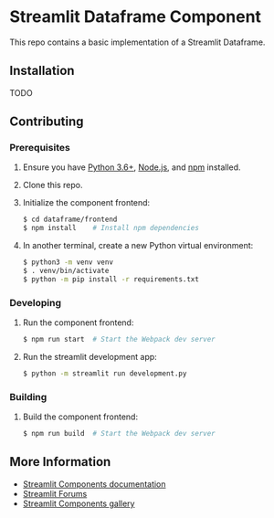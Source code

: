 # Streamlit Dataframe Component

This repo contains a basic implementation of a Streamlit Dataframe.

## Installation

TODO

## Contributing

### Prerequisites

1. Ensure you have [Python 3.6+](https://www.python.org/downloads/), [Node.js](https://nodejs.org),
   and [npm](https://docs.npmjs.com/downloading-and-installing-node-js-and-npm) installed.

2. Clone this repo.

3. Initialize the component frontend:

   ```bash
   $ cd dataframe/frontend
   $ npm install    # Install npm dependencies
   ```

4. In another terminal, create a new Python virtual environment:

   ```bash
   $ python3 -m venv venv
   $ . venv/bin/activate
   $ python -m pip install -r requirements.txt
   ```

### Developing

1. Run the component frontend:

   ```bash
   $ npm run start  # Start the Webpack dev server
   ```

2. Run the streamlit development app:

   ```bash
   $ python -m streamlit run development.py
   ```

### Building

1. Build the component frontend:

   ```bash
   $ npm run build  # Start the Webpack dev server
   ```

## More Information

* [Streamlit Components documentation](https://docs.streamlit.io/en/stable/streamlit_components.html)
* [Streamlit Forums](https://discuss.streamlit.io/tag/custom-components)
* [Streamlit Components gallery](https://www.streamlit.io/components)
